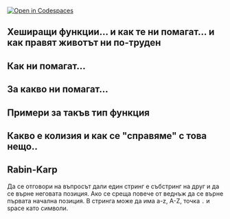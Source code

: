 [![Open in Codespaces](https://classroom.github.com/assets/launch-codespace-f4981d0f882b2a3f0472912d15f9806d57e124e0fc890972558857b51b24a6f9.svg)](https://classroom.github.com/open-in-codespaces?assignment_repo_id=9652252)
## Хеширащи функции... и как те ни помагат... и как правят животът ни по-труден


## Как ни помагат...
## За какво ни помагат...
## Примери за такъв тип функция
## Какво е колизия и как се "справяме" с това нещо..


## Rabin-Karp
Да се отговори на въпросът дали един стринг е събстринг на друг и да се върне неговата позиция.
Ако се среща повече от веднъж да се върне първата начална позиция.
В стринга може да има a-z, A-Z, точка `.` и space като символи.
